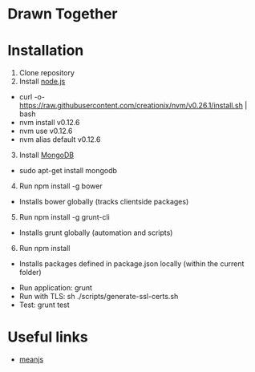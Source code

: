 # Drawn Together

# Installation

1. Clone repository
2. Install [node.js](http://nodejs.org/)
  * curl -o- https://raw.githubusercontent.com/creationix/nvm/v0.26.1/install.sh | bash
  * nvm install v0.12.6
  * nvm use v0.12.6
  * nvm alias default v0.12.6
3. Install [MongoDB](https://www.mongodb.org/downloads)
  * sudo apt-get install mongodb
4. Run npm install -g bower
  * Installs bower globally (tracks clientside packages)
5. Run npm install -g grunt-cli
  * Installs grunt globally (automation and scripts)
6. Run npm install
  * Installs packages defined in package.json locally (within the current folder)

- Run application: grunt
- Run with TLS: sh ./scripts/generate-ssl-certs.sh
- Test: grunt test

# Useful links
- [meanjs](https://github.com/meanjs/mean/tree/0.4.0)
